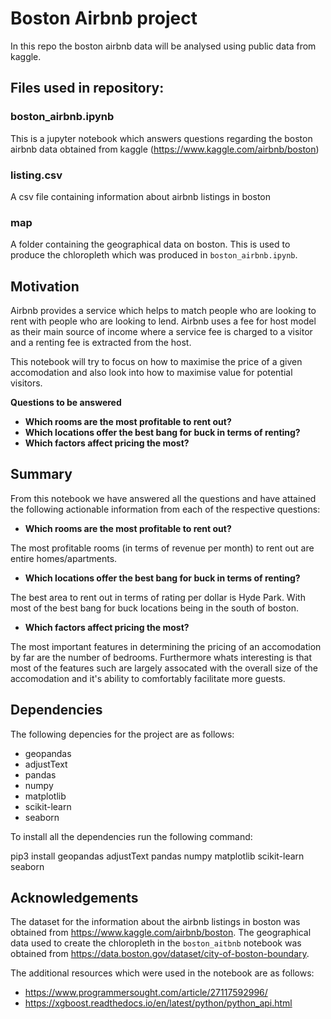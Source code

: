 # Boston Airbnb project

In this repo the boston airbnb data will be analysed using public data from kaggle.

## Files used in repository:

### boston_airbnb.ipynb

This is a jupyter notebook which answers questions regarding the boston airbnb data obtained from kaggle (https://www.kaggle.com/airbnb/boston)

### listing.csv

A csv file containing information about airbnb listings in boston

### map

A folder containing the geographical data on boston. This is used to produce the chloropleth which was produced in `boston_airbnb.ipynb`.

## Motivation

 Airbnb provides a service which helps to match people who are looking to rent with people who are looking to lend. Airbnb uses a fee for host model as their main source of income where a service fee is charged to a visitor and a renting fee is extracted from the host.

This notebook will try to focus on how to maximise the price of a given accomodation and also look into how to maximise value for potential visitors.

__Questions to be answered__

* __Which rooms are the most profitable to rent out?__
* __Which locations offer the best bang for buck in terms of renting?__
* __Which factors affect pricing the most?__ 

## Summary

From this notebook we have answered all the questions and have attained the following actionable information from each of the respective questions:

* __Which rooms are the most profitable to rent out?__

The most profitable rooms (in terms of revenue per month) to rent out are entire homes/apartments.

* __Which locations offer the best bang for buck in terms of renting?__

The best area to rent out in terms of rating per dollar is Hyde Park. With most of the best bang for buck locations being in the south of boston.

* __Which factors affect pricing the most?__ 

The most important features in determining the pricing of an accomodation by far are the number of bedrooms. Furthermore whats interesting is that most of the features such are largely assocated with the overall size of the accomodation and it's ability to comfortably facilitate more guests.

## Dependencies

The following depencies for the project are as follows:
* geopandas
* adjustText
* pandas
* numpy
* matplotlib
* scikit-learn
* seaborn

To install all the dependencies run the following command:

pip3 install geopandas adjustText pandas numpy matplotlib scikit-learn seaborn

## Acknowledgements

The dataset for the information about the airbnb listings in boston was obtained from https://www.kaggle.com/airbnb/boston.
The geographical data used to create the chloropleth in the `boston_aitbnb` notebook was obtained from https://data.boston.gov/dataset/city-of-boston-boundary.

The additional resources which were used in the notebook are as follows:
* https://www.programmersought.com/article/27117592996/
* https://xgboost.readthedocs.io/en/latest/python/python_api.html




